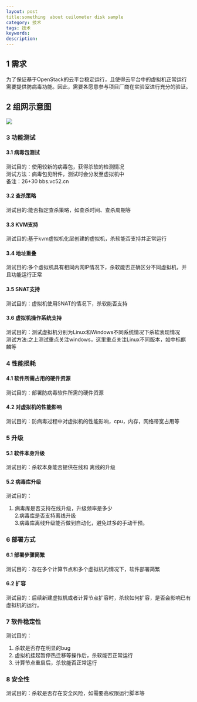 ```yaml
---
layout: post
title:something　about ceilometer disk sample 
category: 技术
tags: 技术
keywords: 
description: 
---
```


## 1	需求 ##

为了保证基于OpenStack的云平台稳定运行，且使得云平台中的虚拟机正常运行  
需要提供防病毒功能。因此，需要各愿意参与项目厂商在实验室进行充分的验证。

## 2	组网示意图 ##

![](http://i.imgur.com/yet2jGQ.png)

### 3	功能测试 ###

#### 3.1	病毒包测试 ####

测试目的：使用较新的病毒包，获得杀软的检测情况  
测试方法：病毒包见附件，测试时会分发至虚拟机中  
备注：26+30  bbs.vc52.cn

#### 3.2	查杀策略 ####

测试目的:能否指定查杀策略，如查杀时间、查杀周期等

#### 3.3	KVM支持 ####

测试目的:基于kvm虚拟机化层创建的虚拟机，杀软能否支持并正常运行

#### 3.4	地址重叠 ####

测试目的:多个虚拟机具有相同内网IP情况下，杀软能否正确区分不同虚拟机，并且功能运行正常

#### 3.5	SNAT支持 ####

测试目的：虚拟机使用SNAT的情况下，杀软能否支持

#### 3.6	虚拟机操作系统支持 ####

测试目的：测试虚拟机分别为Linux和Windows不同系统情况下杀软表现情况  
测试方法:之上测试重点关注windows，这里重点关注Linux不同版本，如中标麒麟等

### 4	性能损耗 ###

#### 4.1	软件所需占用的硬件资源 ####  

测试目的：部署防病毒软件所需的硬件资源  

#### 4.2	对虚拟机的性能影响 ####

测试目的：防病毒过程中对虚拟机的性能影响，cpu，内存，网络带宽占用等

### 5	升级 ###

#### 5.1	软件本身升级 ####

测试目的：杀软本身能否提供在线和 离线的升级

#### 5.2	病毒库升级 ####

测试目的：  
1. 病毒库是否支持在线升级，升级频率是多少  
2.病毒库是否支持离线升级  
3.病毒库离线升级能否做到自动化，避免过多的手动干预。  

### 6	部署方式 ###

#### 6.1	部署步骤简繁 #### 

测试目的：存在多个计算节点和多个虚拟机的情况下，软件部署简繁

#### 6.2	扩容 ####

测试目的：后续新建虚拟机或者计算节点扩容时，杀软如何扩容，是否会影响已有虚拟机的运行。

### 7	软件稳定性 ###

测试目的：  
1. 杀软是否存在明显的bug  
2. 虚拟机挂起暂停热迁移等操作后，杀软能否正常运行  
3. 计算节点重启后，杀软能否正常运行  

### 8	安全性 ###  

测试目的：杀软是否存在安全风险，如需要高权限运行脚本等
